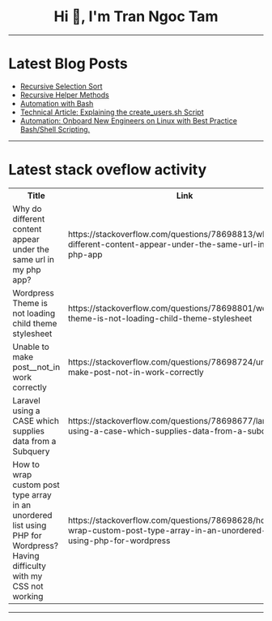 <h1 align="center">Hi 👋, I'm Tran Ngoc Tam</h1>

---

# Latest Blog Posts 
<!-- BLOG-POST-LIST:START -->
- [Recursive Selection Sort](https://dev.to/paulike/recursive-selection-sort-2jkl)
- [Recursive Helper Methods](https://dev.to/paulike/recursive-helper-methods-4fpd)
- [Automation with Bash](https://dev.to/olavic/automation-with-bash-772)
- [Technical Article: Explaining the create_users.sh Script](https://dev.to/orunsolu/technical-article-explaining-the-createuserssh-script-4opm)
- [Automation: Onboard New Engineers on Linux with Best Practice Bash/Shell Scripting.](https://dev.to/wandexdev/automation-onboard-new-engineers-on-linux-with-best-practice-bashshell-scripting-121o)
<!-- BLOG-POST-LIST:END -->

---

# Latest stack oveflow activity
<table>
  <tr><th>Title</th><th>Link</th></tr>
  <!-- STACKOVERFLOW:START --><tr><td>Why do different content appear under the same url in my php app?</td><td>https://stackoverflow.com/questions/78698813/why-do-different-content-appear-under-the-same-url-in-my-php-app</td></tr><tr><td>Wordpress Theme is not loading child theme stylesheet</td><td>https://stackoverflow.com/questions/78698801/wordpress-theme-is-not-loading-child-theme-stylesheet</td></tr><tr><td>Unable to make post__not_in work correctly</td><td>https://stackoverflow.com/questions/78698724/unable-to-make-post-not-in-work-correctly</td></tr><tr><td>Laravel using a CASE which supplies data from a Subquery</td><td>https://stackoverflow.com/questions/78698677/laravel-using-a-case-which-supplies-data-from-a-subquery</td></tr><tr><td>How to wrap custom post type array in an unordered list using PHP for Wordpress? Having difficulty with my CSS not working</td><td>https://stackoverflow.com/questions/78698628/how-to-wrap-custom-post-type-array-in-an-unordered-list-using-php-for-wordpress</td></tr><!-- STACKOVERFLOW:END -->
</table>

---


